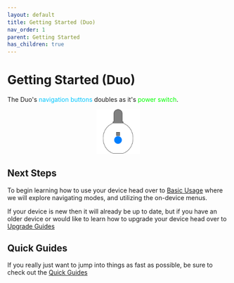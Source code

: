 ```yaml
---
layout: default
title: Getting Started (Duo)
nav_order: 1
parent: Getting Started
has_children: true
---
```

<style>
.device-icon {
   margin: 0px;
   width: 17%;
   height: 17%;
}
.duo-icon {
   margin: 0px;
   width: 7%;
   height: 7%;
}
</style>

# Getting Started (Duo)

The Duo's <span style="color: #00c6ff">navigation buttons</span> doubles as it's <span style="color: #00ff00">power switch</span>.


<div style="text-align: center;">
  <img class="engine-icon" style="margin: 0 auto; width: 20%; height: auto;" src="assets/images/duo-logo-button-square-512.png" alt="Duo">
</div>


## Next Steps

To begin learning how to use your device head over to [Basic Usage](basic_usage.html) where we will explore navigating modes, and utilizing the on-device menus.

If your device is new then it will already be up to date, but if you have an older device or would like to learn how to upgrade your device head over to [Upgrade Guides](upgrade_guides.html)

## Quick Guides

If you really just want to jump into things as fast as possible, be sure to check out the [Quick Guides](guides.html)